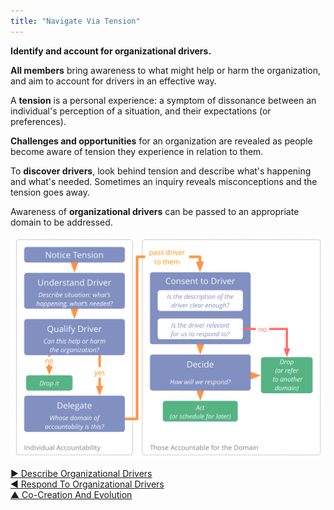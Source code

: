 ```yaml
---
title: "Navigate Via Tension"
---
```



**Identify and account for organizational drivers.**

**All members** bring awareness to what might help or harm the organization, and aim to account for drivers in an effective way. 

A **tension** is a personal experience: a symptom of dissonance between an individual's perception of a situation, and their expectations (or preferences). 




**Challenges and opportunities** for an organization are revealed as people become aware of tension they experience in relation to them.

To **discover drivers**, look behind tension and describe what's happening and what's needed. Sometimes an inquiry reveals misconceptions and the tension goes away.

Awareness of **organizational drivers** can be passed to an appropriate domain to be addressed.



![inline,fit](img/process/navigate-via-tension-slides.png)



[&#9654; Describe Organizational Drivers](describe-organizational-drivers.html)<br/>[&#9664; Respond To Organizational Drivers](respond-to-organizational-drivers.html)<br/>[&#9650; Co-Creation And Evolution](co-creation-and-evolution.html)


